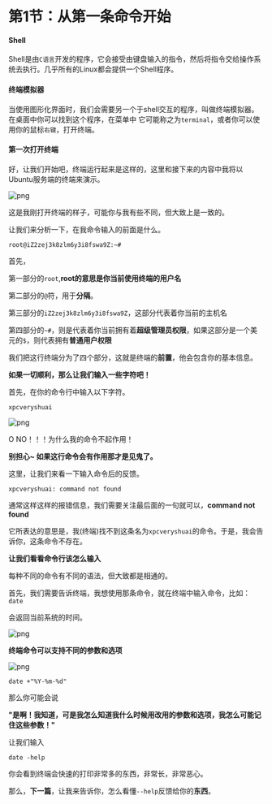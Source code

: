 # 第1节：从第一条命令开始

#### Shell

Shell是由`C语言`开发的程序，它会接受由键盘输入的指令，然后将指令交给操作系统去执行。几乎所有的Linux都会提供一个Shell程序。

#### 终端模拟器

当使用图形化界面时，我们会需要另一个于shell交互的程序，叫做终端模拟器。在桌面中你可以找到这个程序，在菜单中 它可能称之为`terminal`，或者你可以使用你的鼠标`右键`，打开终端。

#### 第一次打开终端

好，让我们开始吧，终端运行起来是这样的，这里和接下来的内容中我将以Ubuntu服务端的终端来演示。

![png](F:\Code\个人项目\gitbook-linux\Chapter1\img\1552032019(1).jpg)

这是我刚打开终端的样子，可能你与我有些不同，但大致上是一致的。

让我们来分析一下，在我命令输入的前面是什么。

``` shell
root@iZ2zej3k8zlm6y3i8fswa9Z:~#
```

首先，

第一部分的`root`,**root的意思是你当前使用终端的用户名**

第二部分的`@`符，用于**分隔**。

第三部分的`iZ2zej3k8zlm6y3i8fswa9Z`，这部分代表着你当前的主机名

第四部分的`~#`，则是代表着你当前拥有着**超级管理员权限**，如果这部分是一个美元的`$`，则代表拥有**普通用户权限**

我们把这行终端分为了四个部分，这就是终端的**前置**，他会包含你的基本信息。

**如果一切顺利，那么让我们输入一些字符吧！**

首先，在你的命令行中输入以下字符。

```shell
xpcveryshuai
```



![png](F:\Code\个人项目\gitbook-linux\Chapter1\img\1552032999(1).jpg)

O NO！！！为什么我的命令不起作用！

**别担心~ 如果这行命令会有作用那才是见鬼了。**

这里，让我们来看一下输入命令后的反馈。

```shell
xpcveryshuai: command not found
```

通常这样这样的报错信息，我们需要关注最后面的一句就可以，**command not found**

它所表达的意思是，我(终端)找不到这条名为`xpcveryshuai`的命令。于是，我会告诉你，这条命令不存在。

**让我们看看命令行该怎么输入**

每种不同的命令有不同的语法，但大致都是相通的。

首先，我们需要告诉终端，我想使用那条命令，就在终端中输入命令，比如：`date`

会返回当前系统的时间。

![png](F:\Code\个人项目\gitbook-linux\Chapter1\img\1552206859(1).jpg)

**终端命令可以支持不同的参数和选项**

![png](F:\Code\个人项目\gitbook-linux\Chapter1\img\1552208554(1).jpg)

```shell
date +"%Y-%m-%d"
```

那么你可能会说

**"是啊！我知道，可是我怎么知道我什么时候用改用的参数和选项，我怎么可能记住这些参数！"**

让我们输入

```
date -help
```

你会看到终端会快速的打印非常多的东西，非常长，非常恶心。

那么，**下一篇**，让我来告诉你，怎么看懂`--help`反馈给你的**东西**。

